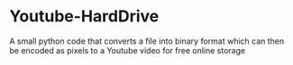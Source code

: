 # Youtube-HardDrive
A small python code that converts a file into binary format which can then be encoded as pixels to a Youtube video for free online storage 
